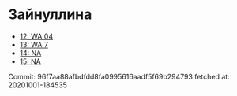 # Зайнуллина
- [12: WA 04](12.md)
- [13: WA 7](13.md)
- [14: NA](14.md)
- [15: NA](15.md)

Commit: 96f7aa88afbdfdd8fa0995616aadf5f69b294793
 fetched at: 20201001-184535
